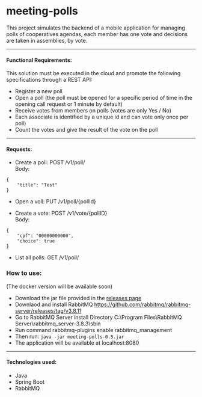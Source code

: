 # meeting-polls
This project simulates the backend of a mobile application for managing polls of cooperatives agendas, each member has one vote and decisions are taken in assemblies, by vote.

****
#### Functional Requirements:
This solution must be executed in the cloud and promote the following specifications through a REST API:
 - Register a new poll
 - Open a poll (the poll must be opened for a specific period of time in the opening call request or 1 minute by default)
 - Receive votes from members on polls (votes are only Yes / No)
 - Each associate is identified by a unique id and can vote only once per poll)
 - Count the votes and give the result of the vote on the poll

****
#### Requests:
- Create a poll:
POST /v1/poll/  
Body:
```
{
    "title": "Test"
}
```

- Open a voll:
PUT /v1/poll/{pollId}

- Create a vote:
POST /v1/vote/{pollID}  
Body:
```
{
    "cpf": "00000000000",
    "choice": true
}
```

- List all polls:
GET /v1/poll/

### How to use:
(The docker version will be available soon)
- Download the jar file provided in the [releases page](https://github.com/IgorGMoraes/meeting-polls/releases) 
- Downlaod and install RabbitMQ https://github.com/rabbitmq/rabbitmq-server/releases/tag/v3.8.11
- Go to RabbitMQ Server install Directory C:\Program Files\RabbitMQ Server\rabbitmq_server-3.8.3\sbin
- Run command rabbitmq-plugins enable rabbitmq_management
- Then run: `java -jar meeting-polls-0.5.jar`
- The application will be available at localhost:8080

***
#### Technologies used:
- Java
- Spring Boot
- RabbitMQ
